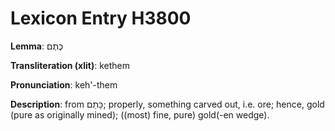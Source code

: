 # Lexicon Entry H3800

**Lemma**: כֶּתֶם

**Transliteration (xlit)**: kethem

**Pronunciation**: keh'-them

**Description**:
from כָּתַם; properly, something carved out, i.e. ore; hence, gold (pure as originally mined); ((most) fine, pure) gold(-en wedge).
